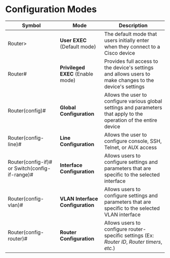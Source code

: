 # Configuration Modes

| Symbol                                         | Mode                              | Description                                                                                                          |     
| ---------------------------------------------- | --------------------------------- | -------------------------------------------------------------------------------------------------------------------- | 
| Router>                                        | **User EXEC** (Default mode)      | The default mode that users initially enter when they connect to a Cisco device                                      |     
| Router#                                        | **Privileged EXEC** (Enable mode) | Provides full access to the device's settings and allows users to make changes to the device's settings              |     
| Router(config)#                                | **Global Configuration**          | Allows the user to configure various global settings and parameters that apply to the operation of the entire device |     
| Router(config-line)#                           | **Line Configuration**            | Allows the user to configure console, SSH, Telnet, or AUX access                                                     |     
| Router(config-if)# or Switch(config-if-range)# | **Interface Configuration**       | Allows users to configure settings and parameters that are specific to the selected interface                        |     
| Router(config-vlan)#                           | **VLAN Interface Configuration**   | Allows users to configure settings and parameters that are specific to the selected VLAN interface                                                                                                                     |     
| Router(config-router)# | **Router Configuration** | Allows users to configure router-specific settings (Ex: *Router ID*, *Router timers*, *etc.*)
